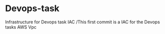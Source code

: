 # Devops-task
Infrastructure for Devops task IAC
/This first commit is a IAC for the Devops tasks AWS Vpc 

